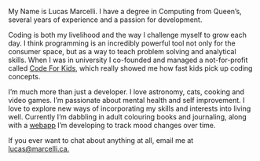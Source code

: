 My Name is Lucas Marcelli. I have a degree in Computing from Queen’s, several years of experience and a passion for development.

Coding is both my livelihood and the way I challenge myself to grow each day. I think programming is an incredibly powerful tool not only for the consumer space, but as a way to teach problem solving and analytical skills. When I was in university I co-founded and managed a not-for-profit called [Code For Kids](/#cfk), which really showed me how fast kids pick up coding concepts.

I’m much more than just a developer. I love astronomy, cats, cooking and video games. I’m passionate about mental health and self improvement. I love to explore new ways of incorporating my skills and interests into living well. Currently I’m dabbling in adult colouring books and journaling, along with a [webapp](/#mood) I’m developing to track mood changes over time.

If you ever want to chat about anything at all, email me at [lucas@marcelli.ca.](mailto:lucas@marcelli.ca)
